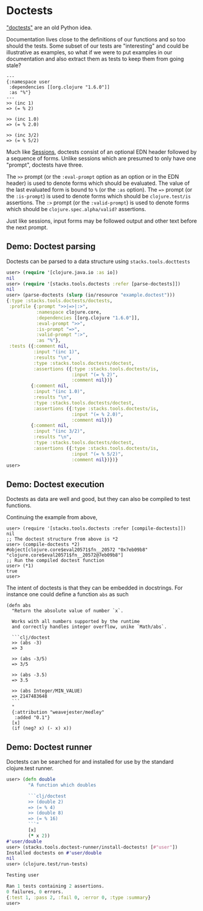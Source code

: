 # Doctests

["doctests"](https://groups.google.com/forum/#!msg/comp.lang.python/DfzH5Nrt05E/Yyd3s7fPVxwJ) are an old Python idea.

Documentation lives close to the definitions of our functions and so too should the tests.
Some subset of our tests are "interesting" and could be illustrative as examples, so what if we were to put examples in our documentation and also extract them as tests to keep them from going stale?

    ---
    {:namespace user
     :dependencies [[org.clojure "1.6.0"]]
     :as "%"}
    ---
    >> (inc 1)
    => (= % 2)

    >> (inc 1.0)
    => (= % 2.0)

    >> (inc 3/2)
    => (= % 5/2)

Much like [Sessions](/doc/sessions.md), doctests consist of an optional EDN header followed by a sequence of forms.
Unlike sessions which are presumed to only have one "prompt", doctests have three.

The `>>` prompt (or the `:eval-prompt` option as an option or in the EDN header) is used to denote forms which should be evaluated.
The value of the last evaluated form is bound to `%` (or the `:as` option).
The `=>` prompt (or the `:is-prompt`) is used to denote forms which should be `clojure.test/is` assertions.
The `:>` prompt (or the `:valid-prompt`) is used to denote forms which should be `clojure.spec.alpha/valid?` assertions.

Just like sessions, input forms may be followed output and other text before the next prompt.

## Demo: Doctest parsing

Doctests can be parsed to a data structure using `stacks.tools.docttests`

```clj
user> (require '[clojure.java.io :as io])
nil
user> (require '[stacks.tools.doctests :refer [parse-doctests]])
nil
user> (parse-doctests (slurp (io/resource "example.doctest")))
{:type :stacks.tools.doctests/doctests,
 :profile {:prompt ">>|=>|:>",
           :namespace clojure.core,
           :dependencies [[org.clojure "1.6.0"]],
           :eval-prompt ">>",
           :is-prompt "=>",
           :valid-prompt ":>",
           :as "%"},
 :tests ({:comment nil,
          :input "(inc 1)",
          :results "\n",
          :type :stacks.tools.doctests/doctest,
          :assertions ({:type :stacks.tools.doctests/is,
                        :input "(= % 2)",
                        :comment nil})}
         {:comment nil,
          :input "(inc 1.0)",
          :results "\n",
          :type :stacks.tools.doctests/doctest,
          :assertions ({:type :stacks.tools.doctests/is,
                        :input "(= % 2.0)",
                        :comment nil})}
         {:comment nil,
          :input "(inc 3/2)",
          :results "\n",
          :type :stacks.tools.doctests/doctest,
          :assertions ({:type :stacks.tools.doctests/is,
                        :input "(= % 5/2)",
                        :comment nil})})}
user>
```

## Demo: Doctest execution

Doctests as data are well and good, but they can also be compiled to test functions.

Continuing the example from above,

```
user> (require '[stacks.tools.doctests :refer [compile-doctests]])
nil
;; The doctest structure from above is *2
user> (compile-doctests *2)
#object[clojure.core$eval20571$fn__20572 "0x7eb09b8" "clojure.core$eval20571$fn__20572@7eb09b8"]
;; Run the compiled doctest function
user> (*1)
true
user>
```

The intent of doctests is that they can be embedded in docstrings.
For instance one could define a function `abs` as such

    (defn abs
      "Return the absolute value of number `x`.

      Works with all numbers supported by the runtime
      and correctly handles integer overflow, unike `Math/abs`.

      ```clj/doctest
      >> (abs -3)
      => 3

      >> (abs -3/5)
      => 3/5

      >> (abs -3.5)
      => 3.5

      >> (abs Integer/MIN_VALUE)
      => 2147483648
      ```
      "
      {:attribution "weavejester/medley"
       :added "0.1"}
      [x]
      (if (neg? x) (- x) x))

## Demo: Doctest runner

Doctests can be searched for and installed for use by the standard clojure.test runner.

```clj
user> (defn double
        "A function which doubles

        ```clj/doctest
        >> (double 2)
        => (= % 4)
        >> (double 8)
        => (= % 16)
        ```"
        [x]
        (* x 2))
#'user/double
user> (stacks.tools.doctest-runner/install-doctests! [#"user"])
Installed doctests on #'user/double
nil
user> (clojure.test/run-tests)

Testing user

Ran 1 tests containing 2 assertions.
0 failures, 0 errors.
{:test 1, :pass 2, :fail 0, :error 0, :type :summary}
user>
```
